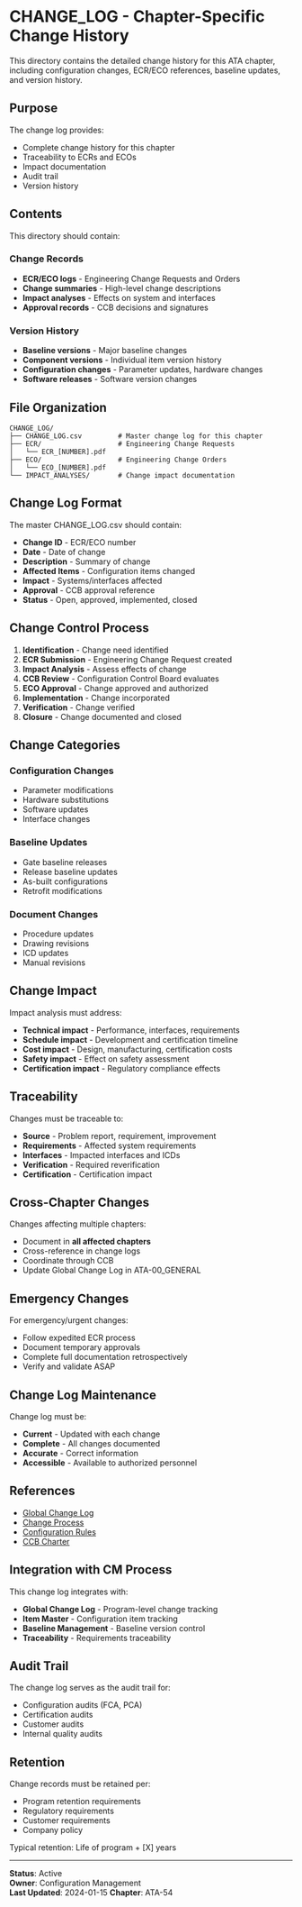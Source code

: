 # CHANGE_LOG - Chapter-Specific Change History

This directory contains the detailed change history for this ATA chapter, including configuration changes, ECR/ECO references, baseline updates, and version history.

## Purpose

The change log provides:
- Complete change history for this chapter
- Traceability to ECRs and ECOs
- Impact documentation
- Audit trail
- Version history

## Contents

This directory should contain:

### Change Records
- **ECR/ECO logs** - Engineering Change Requests and Orders
- **Change summaries** - High-level change descriptions
- **Impact analyses** - Effects on system and interfaces
- **Approval records** - CCB decisions and signatures

### Version History
- **Baseline versions** - Major baseline changes
- **Component versions** - Individual item version history
- **Configuration changes** - Parameter updates, hardware changes
- **Software releases** - Software version changes

## File Organization

```
CHANGE_LOG/
├── CHANGE_LOG.csv         # Master change log for this chapter
├── ECR/                   # Engineering Change Requests
│   └── ECR_[NUMBER].pdf
├── ECO/                   # Engineering Change Orders
│   └── ECO_[NUMBER].pdf
└── IMPACT_ANALYSES/       # Change impact documentation
```

## Change Log Format

The master CHANGE_LOG.csv should contain:
- **Change ID** - ECR/ECO number
- **Date** - Date of change
- **Description** - Summary of change
- **Affected Items** - Configuration items changed
- **Impact** - Systems/interfaces affected
- **Approval** - CCB approval reference
- **Status** - Open, approved, implemented, closed

## Change Control Process

1. **Identification** - Change need identified
2. **ECR Submission** - Engineering Change Request created
3. **Impact Analysis** - Assess effects of change
4. **CCB Review** - Configuration Control Board evaluates
5. **ECO Approval** - Change approved and authorized
6. **Implementation** - Change incorporated
7. **Verification** - Change verified
8. **Closure** - Change documented and closed

## Change Categories

### Configuration Changes
- Parameter modifications
- Hardware substitutions
- Software updates
- Interface changes

### Baseline Updates
- Gate baseline releases
- Release baseline updates
- As-built configurations
- Retrofit modifications

### Document Changes
- Procedure updates
- Drawing revisions
- ICD updates
- Manual revisions

## Change Impact

Impact analysis must address:
- **Technical impact** - Performance, interfaces, requirements
- **Schedule impact** - Development and certification timeline
- **Cost impact** - Design, manufacturing, certification costs
- **Safety impact** - Effect on safety assessment
- **Certification impact** - Regulatory compliance effects

## Traceability

Changes must be traceable to:
- **Source** - Problem report, requirement, improvement
- **Requirements** - Affected system requirements
- **Interfaces** - Impacted interfaces and ICDs
- **Verification** - Required reverification
- **Certification** - Certification impact

## Cross-Chapter Changes

Changes affecting multiple chapters:
- Document in **all affected chapters**
- Cross-reference in change logs
- Coordinate through CCB
- Update Global Change Log in ATA-00_GENERAL

## Emergency Changes

For emergency/urgent changes:
- Follow expedited ECR process
- Document temporary approvals
- Complete full documentation retrospectively
- Verify and validate ASAP

## Change Log Maintenance

Change log must be:
- **Current** - Updated with each change
- **Complete** - All changes documented
- **Accurate** - Correct information
- **Accessible** - Available to authorized personnel

## References

- [Global Change Log](../../ATA-00_GENERAL/GLOBAL_CHANGE_LOG.csv)
- [Change Process](../../../../00-PROGRAM/CONFIG_MGMT/06-CHANGES/)
- [Configuration Rules](../../ATA-00_GENERAL/RULES.md)
- [CCB Charter](../../../../00-PROGRAM/CONFIG_MGMT/05-CCB/)

## Integration with CM Process

This change log integrates with:
- **Global Change Log** - Program-level change tracking
- **Item Master** - Configuration item tracking
- **Baseline Management** - Baseline version control
- **Traceability** - Requirements traceability

## Audit Trail

The change log serves as the audit trail for:
- Configuration audits (FCA, PCA)
- Certification audits
- Customer audits
- Internal quality audits

## Retention

Change records must be retained per:
- Program retention requirements
- Regulatory requirements
- Customer requirements
- Company policy

Typical retention: Life of program + [X] years

---

**Status**: Active  
**Owner**: Configuration Management  
**Last Updated**: 2024-01-15
**Chapter**: ATA-54
